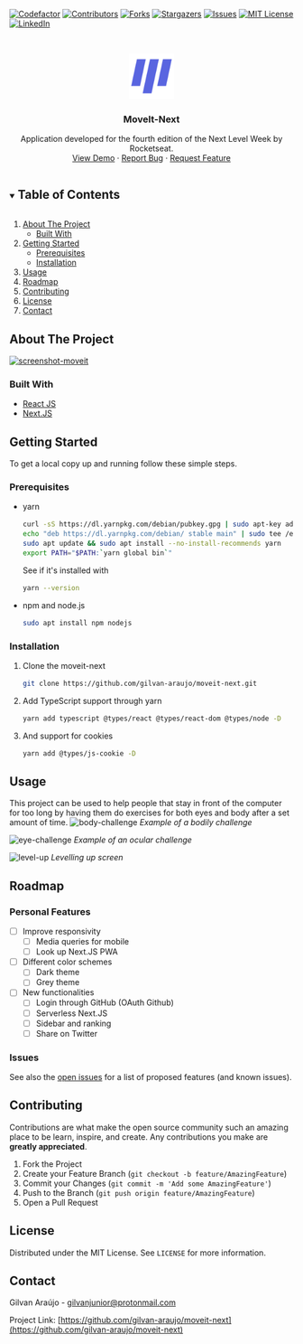 <!--
*** Thanks for checking out the Best-README-Template. If you have a suggestion
*** that would make this better, please fork the moveit-next and create a pull request
*** or simply open an issue with the tag "enhancement".
*** Thanks again! Now go create something AMAZING! :D
***
***
***
*** To avoid retyping too much info. Do a search and replace for the following:
*** gilvan-araujo, moveit-next, twitter_handle, gilvanjunior@protonmail.com, MoveIt-Next, Application developed for the fourth edition of the Next Level Week by Rocketseat.
-->

<!-- PROJECT SHIELDS -->
<!--
*** I'm using markdown "reference style" links for readability.
*** Reference links are enclosed in brackets [ ] instead of parentheses ( ).
*** See the bottom of this document for the declaration of the reference variables
*** for contributors-url, forks-url, etc. This is an optional, concise syntax you may use.
*** https://www.markdownguide.org/basic-syntax/#reference-style-links
-->
[![Codefactor][codefactor-shield]][codefactor-url]
[![Contributors][contributors-shield]][contributors-url]
[![Forks][forks-shield]][forks-url]
[![Stargazers][stars-shield]][stars-url]
[![Issues][issues-shield]][issues-url]
[![MIT License][license-shield]][license-url]
[![LinkedIn][linkedin-shield]][linkedin-url]

<!-- PROJECT LOGO -->
<br />
<p align="center">
  <a href="https://github.com/gilvan-araujo/moveit-next">
    <img src="public/logo.svg" alt="Logo" width="80" height="80">
  </a>

  <h3 align="center">MoveIt-Next</h3>

  <p align="center">
    Application developed for the fourth edition of the Next Level Week by Rocketseat.
    <br />
    <a href="https://moveit-gray.vercel.app/">View Demo</a>
    ·
    <a href="https://github.com/gilvan-araujo/moveit-next/issues">Report Bug</a>
    ·
    <a href="https://github.com/gilvan-araujo/moveit-next/issues">Request Feature</a>
  </p>
</p>

<!-- TABLE OF CONTENTS -->
<details open="open">
  <summary><h2 style="display: inline-block">Table of Contents</h2></summary>
  <ol>
    <li>
      <a href="#about-the-project">About The Project</a>
      <ul>
        <li><a href="#built-with">Built With</a></li>
      </ul>
    </li>
    <li>
      <a href="#getting-started">Getting Started</a>
      <ul>
        <li><a href="#prerequisites">Prerequisites</a></li>
        <li><a href="#installation">Installation</a></li>
      </ul>
    </li>
    <li><a href="#usage">Usage</a></li>
    <li><a href="#roadmap">Roadmap</a></li>
    <li><a href="#contributing">Contributing</a></li>
    <li><a href="#license">License</a></li>
    <li><a href="#contact">Contact</a></li>
  </ol>
</details>

<!-- ABOUT THE PROJECT -->
## About The Project

[![screenshot-moveit](https://user-images.githubusercontent.com/45008443/109997853-66e14780-7cef-11eb-9902-eb41763b383f.png)](https://moveit-gray.vercel.app/)

### Built With

* [React JS](https://reactjs.org/)
* [Next.JS](https://nextjs.org/)

<!-- GETTING STARTED -->
## Getting Started

To get a local copy up and running follow these simple steps.

### Prerequisites

* yarn

  ```sh
  curl -sS https://dl.yarnpkg.com/debian/pubkey.gpg | sudo apt-key add -
  echo "deb https://dl.yarnpkg.com/debian/ stable main" | sudo tee /etc/apt/sources.list.d/yarn.list
  sudo apt update && sudo apt install --no-install-recommends yarn
  export PATH="$PATH:`yarn global bin`"
  ```

  See if it's installed with

  ```sh
  yarn --version
  ```

* npm and node.js

  ```sh
  sudo apt install npm nodejs
  ```

### Installation

1. Clone the moveit-next

   ```sh
   git clone https://github.com/gilvan-araujo/moveit-next.git
   ```

2. Add TypeScript support through yarn

   ```sh
   yarn add typescript @types/react @types/react-dom @types/node -D
   ```

3. And support for cookies

   ```sh
   yarn add @types/js-cookie -D
   ```

<!-- USAGE EXAMPLES -->
## Usage

This project can be used to help people that stay in front of the computer for too long by having them do exercises for both eyes and body after a set amount of time.
![body-challenge](https://user-images.githubusercontent.com/45008443/110000998-acebda80-7cf2-11eb-8be3-e2476721b673.png)
*Example of a bodily challenge* &nbsp;

![eye-challenge](https://user-images.githubusercontent.com/45008443/110001299-00f6bf00-7cf3-11eb-8452-a71c6f84594c.png)
*Example of an ocular challenge*

![level-up](https://user-images.githubusercontent.com/45008443/110001306-03591900-7cf3-11eb-8335-d8dca6ee0169.png)
*Levelling up screen*

<!-- ROADMAP -->
## Roadmap

### Personal Features

* [ ] Improve responsivity
  * [ ] Media queries for mobile
  * [ ] Look up Next.JS PWA
* [ ] Different color schemes
  * [ ] Dark theme
  * [ ] Grey theme
* [ ] New functionalities
  * [ ] Login through GitHub (OAuth Github)
  * [ ] Serverless Next.JS 
  * [ ] Sidebar and ranking
  * [ ] Share on Twitter

### Issues

See also the [open issues](https://github.com/gilvan-araujo/moveit-next/issues) for a list of proposed features (and known issues).

<!-- CONTRIBUTING -->
## Contributing

Contributions are what make the open source community such an amazing place to be learn, inspire, and create. Any contributions you make are **greatly appreciated**.

1. Fork the Project
2. Create your Feature Branch (`git checkout -b feature/AmazingFeature`)
3. Commit your Changes (`git commit -m 'Add some AmazingFeature'`)
4. Push to the Branch (`git push origin feature/AmazingFeature`)
5. Open a Pull Request

<!-- LICENSE -->
## License

Distributed under the MIT License. See `LICENSE` for more information.

<!-- CONTACT -->
## Contact

Gilvan Araújo - gilvanjunior@protonmail.com

Project Link: [https://github.com/gilvan-araujo/moveit-next](https://github.com/gilvan-araujo/moveit-next)

<!-- MARKDOWN LINKS & IMAGES -->
<!-- https://www.markdownguide.org/basic-syntax/#reference-style-links -->
[codefactor-shield]: https://img.shields.io/codefactor/grade/github/gilvan-araujo/moveit-next?style=for-the-badge
[codefactor-url]: https://www.codefactor.io/repository/github/gilvan-araujo/moveit-next
[contributors-shield]: https://img.shields.io/github/contributors/gilvan-araujo/moveit-next.svg?style=for-the-badge
[contributors-url]: https://github.com/gilvan-araujo/moveit-next/graphs/contributors
[forks-shield]: https://img.shields.io/github/forks/gilvan-araujo/moveit-next.svg?style=for-the-badge
[forks-url]: https://github.com/gilvan-araujo/moveit-next/network/members
[stars-shield]: https://img.shields.io/github/stars/gilvan-araujo/moveit-next.svg?style=for-the-badge
[stars-url]: https://github.com/gilvan-araujo/moveit-next/stargazers
[issues-shield]: https://img.shields.io/github/issues/gilvan-araujo/moveit-next.svg?style=for-the-badge
[issues-url]: https://github.com/gilvan-araujo/moveit-next/issues
[license-shield]: https://img.shields.io/github/license/gilvan-araujo/moveit-next.svg?style=for-the-badge
[license-url]: https://github.com/gilvan-araujo/moveit-next/blob/master/LICENSE.txt
[linkedin-shield]: https://img.shields.io/badge/-LinkedIn-black.svg?style=for-the-badge&logo=linkedin&colorB=555
[linkedin-url]: https://linkedin.com/in/gilvan-araujo
